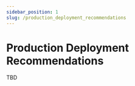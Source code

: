 ```yaml
---
sidebar_position: 1
slug: /production_deployment_recommendations
---
```


# Production Deployment Recommendations

TBD
